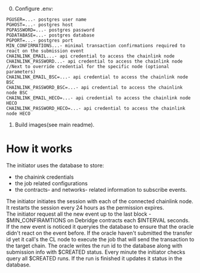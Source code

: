 0. Configure .env:

```
PGUSER=...- postgres user name
PGHOST=...- postgres host
PGPASSWORD=...- postgres password
PGDATABASE=...- postgres database
PGPORT=...- postgres port
MIN_CONFIRMATIONS...- minimal transaction confirmations required to react on the submission event
CHAINLINK_EMAIL...- api credential to access the chainlink node
CHAINLINK_PASSWORD...- api credential to access the chainlink node
//Next to override credential for the specific node (optional parameters)
CHAINLINK_EMAIL_BSC=...- api credential to access the chainlink node BSC
CHAINLINK_PASSWORD_BSC=...- api credential to access the chainlink node BSC
CHAINLINK_EMAIL_HECO=...- api credential to access the chainlink node HECO
CHAINLINK_PASSWORD_HECO=...- api credential to access the chainlink node HECO

```
1. Build images(see main readme).

# How it works

The initiator uses the database to store:

- the chainink credentials
- the job related configurations
- the contracts- and networks- related information to subscribe events.

The initiator initiates the session with each of the connected chainlink node. It restarts the session every 24 hours as the permission expires.  
The initiator request all the new event up to the last block - $MIN_CONFIRAMTIONS on Debridge contracts each $INTERVAL seconds.
If the new event is noticed it queryies the database to ensure that the oracle didn't react on the event before.
If the oracle haven't submitted the transfer id yet it call's the CL node to execute the job that will send the transaction to the target chain.
The oracle writes the run id to the database along with submission info with $CREATED status.
Every minute the initiator checks query all $CREATED runs. If the run is finished it updates it status in the database.
